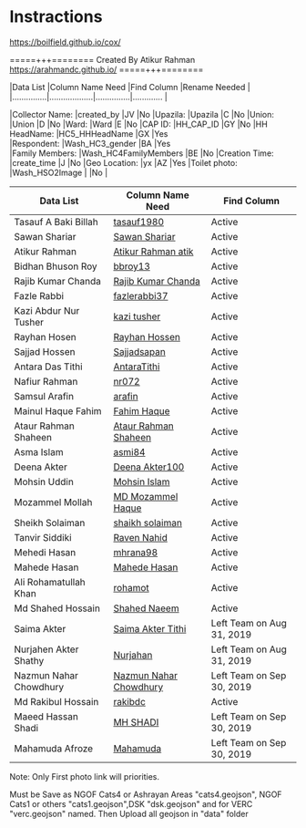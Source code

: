 # Instractions

https://boilfield.github.io/cox/

=====+++========
Created By Atikur Rahman
https://arahmandc.github.io/
=====+++========






|Data List			|Column Name Need		|Find Column		|Rename Needed |
|...............|...................|...............|............. |

|Collector Name:	|created_by				|JV					|No
|Upazila: 			|Upazila				|C					|No
|Union:				|Union					|D					|No
|Ward:				|Ward					|E					|No
|CAP ID:			|HH_CAP_ID				|GY					|No
|HH HeadName:		|HC5_HHHeadName			|GX					|Yes	
|Respondent:		|Wash_HC3_gender		|BA					|Yes	
|Family Members:	|Wash_HC4FamilyMembers	|BE					|No
|Creation Time:		|create_time			|J					|No
|Geo Location:		|yx						|AZ					|Yes
|Toilet photo:      |Wash_HSO2Image  		|					|No |



| Data List                  | Column Name Need                                                                            |Find Column                                      |
|------------------------|-----------------------------------------------------------------------------------------|---------------------------------------------|
| Tasauf A Baki Billah   | [tasauf1980](https://www.openstreetmap.org/user/tasauf1980)                             |Active                                       |
| Sawan Shariar          | [Sawan Shariar](https://www.openstreetmap.org/user/Sawan%20Shariar)                     |Active                                       |
| Atikur Rahman          | [Atikur Rahman atik](https://www.openstreetmap.org/user/Atikur%20Rahman%20atik)         |Active                                       |
| Bidhan Bhuson Roy      | [bbroy13](https://www.openstreetmap.org/user/bbroy13)                                   |Active                                       |
| Rajib Kumar Chanda     | [Rajib Kumar Chanda](https://www.openstreetmap.org/user/Rajib%20Kumar%20Chanda)         |Active                                       |
| Fazle Rabbi            | [fazlerabbi37](https://www.openstreetmap.org/user/fazlerabbi37)                         |Active                                       |
| Kazi Abdur Nur Tusher  | [kazi tusher](https://www.openstreetmap.org/user/kazi%20tusher)                         |Active                                       |
| Rayhan Hosen           | [Rayhan Hossen](https://www.openstreetmap.org/user/Rayhan%20Hossen)                     |Active                                       |
| Sajjad Hossen          | [Sajjadsapan](https://www.openstreetmap.org/user/Sajjadsapan)                           |Active                                       |
| Antara Das Tithi       | [AntaraTithi](https://www.openstreetmap.org/user/AntaraTithi)                           |Active                                       |
| Nafiur Rahman          | [nr072](https://www.openstreetmap.org/user/nr072)                                       |Active                                       |
| Samsul Arafin          | [arafin](https://www.openstreetmap.org/user/arafin)                                     |Active                                       |
| Mainul Haque Fahim     | [Fahim Haque](https://www.openstreetmap.org/user/Fahim%20Haque)                         |Active                                       |
| Ataur Rahman Shaheen   | [Ataur Rahman Shaheen](https://www.openstreetmap.org/user/Ataur%20Rahman%20Shaheen)     |Active                                       |
| Asma Islam             | [asmi84](https://www.openstreetmap.org/user/asmi84)                                     |Active                                       |
| Deena Akter            | [Deena Akter100](https://www.openstreetmap.org/user/Deena%20Akter100)                   |Active                                       |
| Mohsin Uddin           | [Mohsin Islam](https://www.openstreetmap.org/user/Mohsin%20Islam)                       |Active                                       |
| Mozammel Mollah        | [MD Mozammel Haque](https://www.openstreetmap.org/user/MD%20Mozammel%20Haque)           |Active                                       |
| Sheikh Solaiman        | [shaikh solaiman](https://www.openstreetmap.org/user/shaikh%20solaiman)                 |Active                                       |
| Tanvir Siddiki         | [Raven Nahid](https://www.openstreetmap.org/user/Raven%20Nahid)                         |Active                                       |
| Mehedi Hasan           | [mhrana98](https://www.openstreetmap.org/user/mhrana98)                                 |Active                                       |
| Mahede Hasan           | [Mahede Hasan](https://www.openstreetmap.org/user/Mahede%20Hasan)                       |Active                                       |
| Ali Rohamatullah Khan  | [rohamot](https://www.openstreetmap.org/user/rohamot)                                   |Active                                       |
| Md Shahed Hossain      | [Shahed Naeem](https://www.openstreetmap.org/user/Shahed%20Naeem)                       |Active                                       |
| Saima Akter            | [Saima Akter Tithi](https://www.openstreetmap.org/user/Saima%20Akter%20Tithi)           |Left Team on Aug 31, 2019                    |
| Nurjahen Akter Shathy  | [Nurjahan](https://www.openstreetmap.org/user/Nurjahan)                                 |Left Team on Aug 31, 2019                    |
| Nazmun Nahar Chowdhury | [Nazmun Nahar Chowdhury](https://www.openstreetmap.org/user/Nazmun%20Nahar%20Chowdhury) |Left Team on Sep 30, 2019                    |
| Md Rakibul Hossain     | [rakibdc](https://www.openstreetmap.org/user/rakibdc)                                   |Active                                       |
| Maeed Hassan Shadi     | [MH SHADI](https://www.openstreetmap.org/user/MH%20SHADI)                               |Left Team on Sep 30, 2019                    |
| Mahamuda Afroze        | [Mahamuda](https://www.openstreetmap.org/user/Mahamuda)                                 |Left Team on Sep 30, 2019                    |






Note: Only First photo link will priorities.

Must be Save as NGOF Cats4 or Ashrayan Areas  "cats4.geojson", NGOF Cats1 or others "cats1.geojson",DSK "dsk.geojson" and for VERC "verc.geojson" named.
Then Upload all geojson in "data" folder 

